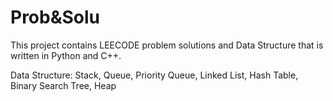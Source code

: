 # Prob&Solu
 
This project contains LEECODE problem solutions and Data Structure that is written in Python and C++.

Data Structure:
Stack, Queue, Priority Queue, Linked List, 
Hash Table, Binary Search Tree, Heap

